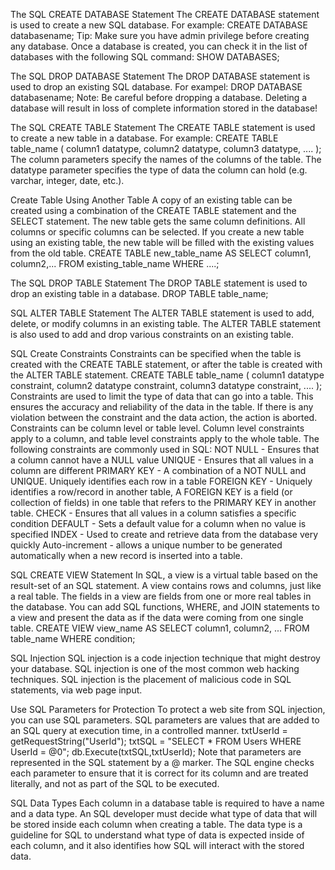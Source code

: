 The SQL CREATE DATABASE Statement
The CREATE DATABASE statement is used to create a new SQL database.
For example: CREATE DATABASE databasename;
Tip: Make sure you have admin privilege before creating any database. Once a database is created, you can check it in the list of databases with the following SQL command: SHOW DATABASES;

The SQL DROP DATABASE Statement
The DROP DATABASE statement is used to drop an existing SQL database.
For exampel: DROP DATABASE databasename;
Note: Be careful before dropping a database. Deleting a database will result in loss of complete information stored in the database!

The SQL CREATE TABLE Statement
The CREATE TABLE statement is used to create a new table in a database.
For example: CREATE TABLE table_name (
    			column1 datatype,
    			column2 datatype,
    			column3 datatype,
  				....
			);
The column parameters specify the names of the columns of the table.
The datatype parameter specifies the type of data the column can hold (e.g. varchar, integer, date, etc.).

Create Table Using Another Table
A copy of an existing table can be created using a combination of the CREATE TABLE statement and the SELECT statement.
The new table gets the same column definitions. All columns or specific columns can be selected.
If you create a new table using an existing table, the new table will be filled with the existing values from the old table.
CREATE TABLE new_table_name AS SELECT column1, column2,... FROM existing_table_name WHERE ....;

The SQL DROP TABLE Statement
The DROP TABLE statement is used to drop an existing table in a database.
DROP TABLE table_name;

SQL ALTER TABLE Statement
The ALTER TABLE statement is used to add, delete, or modify columns in an existing table.
The ALTER TABLE statement is also used to add and drop various constraints on an existing table.

SQL Create Constraints
Constraints can be specified when the table is created with the CREATE TABLE statement, or after the table is created with the ALTER TABLE statement.
CREATE TABLE table_name (
    column1 datatype constraint,
    column2 datatype constraint,
    column3 datatype constraint,
    ....
);
Constraints are used to limit the type of data that can go into a table. This ensures the accuracy and reliability of the data in the table. If there is any violation between the constraint and the data action, the action is aborted.
Constraints can be column level or table level. Column level constraints apply to a column, and table level constraints apply to the whole table.
The following constraints are commonly used in SQL:
NOT NULL - Ensures that a column cannot have a NULL value
UNIQUE - Ensures that all values in a column are different
PRIMARY KEY - A combination of a NOT NULL and UNIQUE. Uniquely identifies each row in a table
FOREIGN KEY - Uniquely identifies a row/record in another table, A FOREIGN KEY is a field (or collection of fields) in one table that refers to the PRIMARY KEY in another table.
CHECK - Ensures that all values in a column satisfies a specific condition
DEFAULT - Sets a default value for a column when no value is specified
INDEX - Used to create and retrieve data from the database very quickly
Auto-increment - allows a unique number to be generated automatically when a new record is inserted into a table.

SQL CREATE VIEW Statement
In SQL, a view is a virtual table based on the result-set of an SQL statement.
A view contains rows and columns, just like a real table. The fields in a view are fields from one or more real tables in the database.
You can add SQL functions, WHERE, and JOIN statements to a view and present the data as if the data were coming from one single table.
CREATE VIEW view_name AS SELECT column1, column2, ... FROM table_name WHERE condition;

SQL Injection
SQL injection is a code injection technique that might destroy your database.
SQL injection is one of the most common web hacking techniques.
SQL injection is the placement of malicious code in SQL statements, via web page input.

Use SQL Parameters for Protection
To protect a web site from SQL injection, you can use SQL parameters.
SQL parameters are values that are added to an SQL query at execution time, in a controlled manner.
txtUserId = getRequestString("UserId");
txtSQL = "SELECT * FROM Users WHERE UserId = @0";
db.Execute(txtSQL,txtUserId);
Note that parameters are represented in the SQL statement by a @ marker.
The SQL engine checks each parameter to ensure that it is correct for its column and are treated literally, and not as part of the SQL to be executed.

SQL Data Types
Each column in a database table is required to have a name and a data type.
An SQL developer must decide what type of data that will be stored inside each column when creating a table. The data type is a guideline for SQL to understand what type of data is expected inside of each column, and it also identifies how SQL will interact with the stored data.
